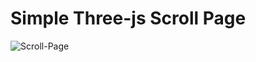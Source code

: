 # Simple Three-js Scroll Page
![Scroll-Page](https://cdn.discordapp.com/attachments/921633563810627588/1059774353253867560/image.png)
